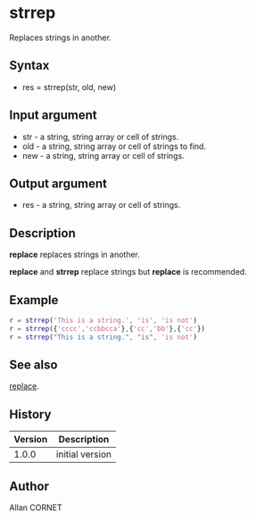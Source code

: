 # strrep

Replaces strings in another.

## Syntax

- res = strrep(str, old, new)

## Input argument

- str - a string, string array or cell of strings.
- old - a string, string array or cell of strings to find.
- new - a string, string array or cell of strings.

## Output argument

- res - a string, string array or cell of strings.

## Description

  <p><b>replace</b> replaces strings in another.</p>
  <p><b>replace</b> and <b>strrep</b> replace strings but <b>replace</b> is recommended.</p>

## Example

```matlab
r = strrep('This is a string.', 'is', 'is not')
r = strrep({'cccc','ccbbcca'},{'cc','bb'},{'cc'})
r = strrep("This is a string.", "is", 'is not')
```

## See also

[replace](replace.md).

## History

| Version | Description     |
| ------- | --------------- |
| 1.0.0   | initial version |

## Author

Allan CORNET
